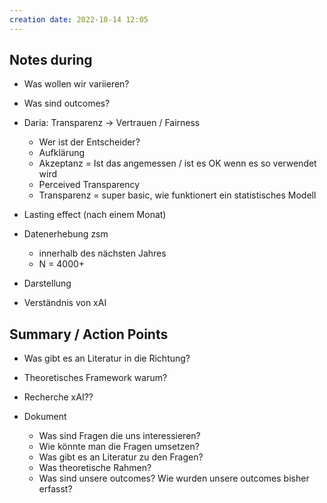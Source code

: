 ```yaml
---
creation date: 2022-10-14 12:05
---
```

## Notes during
- Was wollen wir variieren?
- Was sind outcomes?

- Daria: Transparenz -> Vertrauen / Fairness
	- Wer ist der Entscheider?
	- Aufklärung
	- Akzeptanz = Ist das angemessen / ist es OK wenn es so verwendet wird
	- Perceived Transparency
	- Transparenz = super basic, wie funktionert ein statistisches Modell
- Lasting effect (nach einem Monat)
- Datenerhebung zsm
	- innerhalb des nächsten Jahres
	- N = 4000+
- Darstellung
- Verständnis von xAI

## Summary / Action Points

- Was gibt es an Literatur in die Richtung?
- Theoretisches Framework warum?
- Recherche xAI??

- Dokument
	- Was sind Fragen die uns interessieren?
	- Wie könnte man die Fragen umsetzen?
	- Was gibt es an Literatur zu den Fragen?
	- Was theoretische Rahmen?
	- Was sind unsere outcomes? Wie wurden unsere outcomes bisher erfasst?